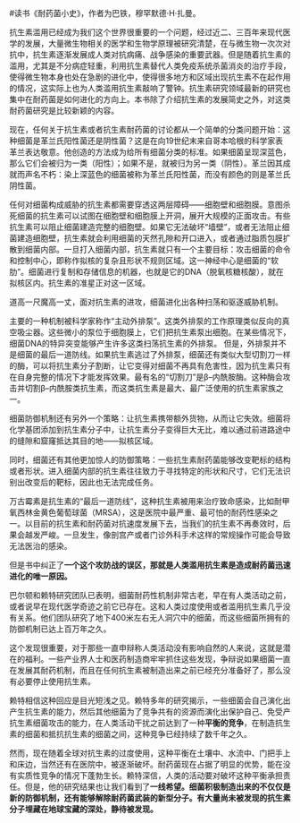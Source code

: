 \#读书《耐药菌小史》，作者为巴铁，穆罕默德·H·扎曼。

抗生素滥用已经成为我们这个世界很重要的一个问题，经过近二、三百年来现代医学的发展，大量微生物相关的医学和生物学原理被研究清楚，在与微生物一次次对抗中，抗生素逐渐发展成人类对抗病痛、战争感染的重要武器。但是随着抗生素的滥用，尤其是不分病症轻重，利用抗生素替代人类免疫系统杀菌消炎的治疗手段，使得微生物本身也处在急剧的进化中，使得很多地方和区域出现抗生素不在起作用的情况，这实际上也为人类滥用抗生素敲响了警钟。抗生素研究领域最新的研究也集中在耐药菌是如何进化的方向上。本书除了介绍抗生素的发展简史之外，对这类耐药菌研究是比较新颖的内容。

现在，任何关于抗生素或者抗生素耐药菌的讨论都从一个简单的分类问题开始：这种细菌是革兰氏阳性菌还是阴性菌？这是在向19世纪末来自哥本哈根的科学家表革兰表达敬意。他创造的方法成为给所有细菌分类的标准。如果细菌呈现深蓝色，那么它们会被归为一类（阳性）；如果不是，就被归为另一类（阴性）。革兰因其成就而声名不朽：染上深蓝色的细菌被称为革兰氏阳性菌，而没有颜色的则是革兰氏阴性菌。

任何对细菌构成威胁的抗生素都需要穿透这两层障碍——细胞壁和细胞膜。意图杀死细菌的抗生素可以试图在细胞壁和细胞膜上开洞，展开大规模的正面攻击。有些抗生素可以阻止细菌建造完整的细胞壁。如果它无法破坏“墙壁”，或者无法阻止细菌建造细胞壁，抗生素就会利用细菌的天然孔隙和开口进入，或者通过脂质包膜扩散到细菌内部。一旦打入细菌内部，抗生素就只有一个主要目标：攻击细菌的命令和控制中心，即称作拟核的复杂且形状不规则区域。这一神经中心是细菌的“软肋”。细菌进行复制和存储信息的机器，也就是它的DNA（脱氧核糖核酸），就在拟核区内。抗生素的准星正对这一区域。

道高一尺魔高一丈，面对抗生素的进攻，细菌进化出各种扫荡和驱逐威胁机制。

主要的一种机制被科学家称作“主动外排泵”。这类外排泵的工作原理类似反向的真空吸尘器。这些微小的泵位于细胞膜上，它们把抗生素泵出细胞。在某些情况下，细菌DNA的特异突变能够产生许多这类扫荡抗生素的外排泵。 但是，外排泵并不是细菌的最后一道防线。如果抗生素逃过了外排泵，细菌还有类似大型切割刀一样的酶，可以将抗生素分子割断，让它变得对细菌不再具有危害性，因为抗生素只有在自身完整的情况下才能发挥效果。最有名的“切割刀”是β–内酰胺酶。这种酶会攻击并切割β–内酰胺类抗生素，而这类抗生素是最大、最广泛使用的抗生素家族之一。

细菌防御机制还有另外一个策略：让抗生素携带额外货物，从而让它失效。细菌将化学基团添加到抗生素分子中，让抗生素分子变得巨大无比，难以通过前进路途中的缝隙和窟窿抵达其目的地——拟核区域。

同时，细菌还有其他更加惊人的防御策略：一些抗生素耐药菌能够改变靶标的结构或者形状。进入细菌内部的抗生素往往致力于寻找特定的形状和尺寸，它们无法识别出改变后的靶标，因此也无法完成任务。

万古霉素是抗生素的“最后一道防线”，这种抗生素被用来治疗致命感染，比如耐甲氧西林金黄色葡萄球菌（MRSA），这是医院中最严重、最可怕的耐药性感染之一。以目前的抗生素和耐药菌对抗速度发展下去，当我们的抗生素不再奏效时，后果会越发严峻。一旦发生，像剖宫产或者门诊外科手术这样的常规操作可能会导致无法医治的感染。

但是书中纠正了**一个这个攻防战的误区，那就是人类滥用抗生素是造成耐药菌迅速进化的唯一原因。**

巴尔顿和赖特研究团队已表明，细菌耐药性机制非常古老，早在有人类活动之前，或者说早在现代医学奇迹之前它已存在。这和人类过度使用或者滥用抗生素几乎没有关系。他们团队研究了地下400米左右无人洞穴中的细菌，而这些细菌所拥有的防御机制已达上百万年之久。 

这个发现很重要，对于那些一直申辩称人类活动没有影响自然的人来说，这就是潜在的福利。一些产业界人士和医药制造商牢牢抓住这些发现，争辩说如果细菌一直在发展其耐药机制，而且在任何抗生素被制造出来之前已经充分准备好了，那么没有必要停止使用抗生素。

赖特相信这种回应是目光短浅之见。赖特多年的研究揭示，一些细菌会自己演化出产生抗生素的能力，然后其他细菌为了竞争共有的资源而演化出保护自己、免受产抗生素细菌攻击的能力，在人类活动干扰之前达到了一种**平衡的竞争**，在制造抗生素的细菌和抵抗抗生素的细菌之间，这种竞争已经持续了数千年之久。

然而，现在随着全球对抗生素的过度使用，这种平衡在土壤中、水流中、门把手上和床边，当然还有在医院中，被逐渐破坏。耐药菌现在占据了明显的优势，能在没有实质性竞争的情况下蓬勃生长。赖特深信，人类的活动要对破坏这种平衡承担责任。但是，他的研究结果也让我们看到了**一线希望。细菌积极制造出来的不仅仅是新的防御机制，还有能够解除耐药菌武装的新型分子。有大量尚未被发现的抗生素分子埋藏在地球宝藏的深处，静待被发现。**